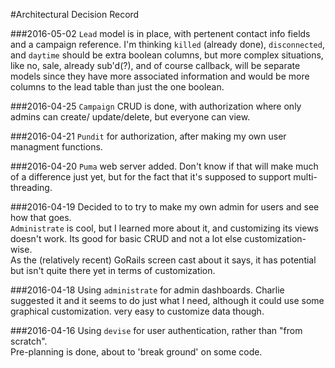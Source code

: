 #Architectural Decision Record

###2016-05-02
`Lead` model is in place, with pertenent contact info fields and a campaign
reference.  I'm thinking `killed` (already done), `disconnected`, and `daytime`
should be extra boolean columns, but more complex situations, like no, sale,
already sub'd(?), and of course callback, will be separate models since they
have more associated information and would be more columns to the lead table
than just the one boolean.

###2016-04-25
`Campaign` CRUD is done, with authorization where only admins can create/
update/delete, but everyone can view.  

###2016-04-21
`Pundit` for authorization, after making my own user managment functions.

###2016-04-20
`Puma` web server added.  Don't know if that will make much of a difference
just yet, but for the fact that it's supposed to support multi-threading.

###2016-04-19
Decided to to try to make my own admin for users and see how that goes.  
`Administrate` is cool, but I learned more about it, and customizing its views
doesn't work. Its good for basic CRUD and not a lot else customization-wise.  
As the (relatively recent) GoRails screen cast about it says, it has potential
but isn't quite there yet in terms of customization.

###2016-04-18
Using `administrate` for admin dashboards.  Charlie suggested it and it seems
to do just what I need, although it could use some graphical customization.
very easy to customize data though.

###2016-04-16
Using `devise` for user authentication, rather than "from scratch".  
Pre-planning is done, about to 'break ground' on some code.
